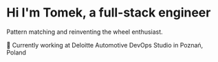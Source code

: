 # Hi I'm Tomek, a full-stack engineer

Pattern matching and reinventing the wheel enthusiast.

💼 Currently working at Deloitte Automotive DevOps Studio in Poznań, Poland
